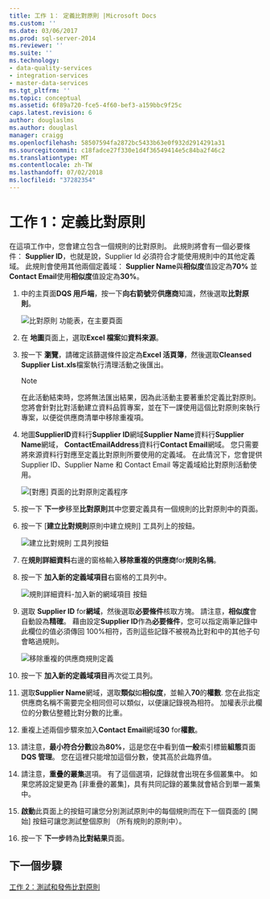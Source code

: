 ```yaml
---
title: 工作 1： 定義比對原則 |Microsoft Docs
ms.custom: ''
ms.date: 03/06/2017
ms.prod: sql-server-2014
ms.reviewer: ''
ms.suite: ''
ms.technology:
- data-quality-services
- integration-services
- master-data-services
ms.tgt_pltfrm: ''
ms.topic: conceptual
ms.assetid: 6f89a720-fce5-4f60-bef3-a159bbc9f25c
caps.latest.revision: 6
author: douglaslms
ms.author: douglasl
manager: craigg
ms.openlocfilehash: 58507594fa2872bc5433b63e0f932d2914291a31
ms.sourcegitcommit: c18fadce27f330e1d4f36549414e5c84ba2f46c2
ms.translationtype: MT
ms.contentlocale: zh-TW
ms.lasthandoff: 07/02/2018
ms.locfileid: "37282354"
---
```

# <a name="task-1-defining-a-matching-policy"></a>工作 1：定義比對原則
  在這項工作中，您會建立包含一個規則的比對原則。 此規則將會有一個必要條件： **Supplier ID**，也就是說，Supplier Id 必須符合才能使用規則中的其他定義域。 此規則會使用其他兩個定義域： **Supplier Name**與**相似度**值設定為**70%** 並**Contact Email**使用**相似度**值設定為**30%**。  
  
1.  中的主頁面**DQS 用戶端**，按一下**向右箭號**旁**供應商**知識，然後選取**比對原則**。  
  
     ![比對原則 功能表，在主要頁面](../../2014/tutorials/media/et-definingamatchingpolicy-01.jpg "比對原則 功能表，在主要頁面")  
  
2.  在 **地圖**頁面上，選取**Excel 檔案**如**資料來源**。  
  
3.  按一下 **瀏覽**，請確定該篩選條件設定為**Excel 活頁簿**，然後選取**Cleansed Supplier List.xls**檔案執行清理活動之後匯出。  
  
    > [!NOTE]  
    >  在此活動結束時，您將無法匯出結果，因為此活動主要著重於定義比對原則。 您將會針對比對活動建立資料品質專案，並在下一課使用這個比對原則來執行專案，以便從供應商清單中移除重複項。  
  
4.  地圖**SupplierID**資料行**Supplier ID**網域**Supplier Name**資料行**Supplier Name**網域， **ContactEmailAddress**資料行**Contact Email**網域。 您只需要將來源資料行對應至定義比對原則所要使用的定義域。 在此情況下，您會提供 Supplier ID、Supplier Name 和 Contact Email 等定義域給比對原則活動使用。  
  
     ![[對應] 頁面的比對原則定義程序](../../2014/tutorials/media/et-definingamatchingpolicy-02.jpg "對應的比對原則定義程序的頁面")  
  
5.  按一下 **下一步**移至**比對原則**其中您要定義具有一個規則的比對原則中的頁面。  
  
6.  按一下 [**建立比對規則**原則中建立規則] 工具列上的按鈕。  
  
     ![建立比對規則 工具列按鈕](../../2014/tutorials/media/et-definingamatchingpolicy-03.jpg "建立相符的 [規則] 工具列按鈕")  
  
7.  在**規則詳細資料**右邊的窗格輸入**移除重複的供應商**for**規則名稱**。  
  
8.  按一下 **加入新的定義域項目**右窗格的工具列中。  
  
     ![規則詳細資料-加入新的網域項目 按鈕](../../2014/tutorials/media/et-definingamatchingpolicy-04.jpg "規則詳細資料-加入新的網域項目 按鈕")  
  
9. 選取  **Supplier ID** for**網域**，然後選取**必要條件**核取方塊。 請注意，**相似度**會自動設為**精確**。 藉由設定**Supplier ID**作為**必要條件**，您可以指定兩筆記錄中此欄位的值必須傳回 100%相符，否則這些記錄不被視為比對和中的其他子句會略過規則。  
  
     ![移除重複的供應商規則定義](../../2014/tutorials/media/et-definingamatchingpolicy-05.jpg "移除重複的供應商規則定義")  
  
10. 按一下 **加入新的定義域項目**再次從工具列。  
  
11. 選取**Supplier Name**網域，選取**類似**如**相似度**，並輸入**70**的**權數**.  您在此指定供應商名稱不需要完全相同但可以類似，以便讓記錄視為相符。 加權表示此欄位的分數佔整體比對分數的比重。  
  
12. 重複上述兩個步驟來加入**Contact Email**網域**30** for**權數**。  
  
13. 請注意，**最小符合分數**設為**80%**，這是您在中看到值**一般**索引標籤**組態**頁面**DQS 管理**。 您在這裡只能增加這個分數，使其高於此臨界值。  
  
14. 請注意，**重疊的叢集**選項。 有了這個選項，記錄就會出現在多個叢集中。 如果您將設定變更為 [非重疊的叢集]，具有共同記錄的叢集就會結合到單一叢集中。  
  
15. **啟動**此頁面上的按鈕可讓您分別測試原則中的每個規則而在下一個頁面的 [開始] 按鈕可讓您測試整個原則 （所有規則的原則中）。  
  
16. 按一下 **下一步**轉為**比對結果**頁面。  
  
## <a name="next-step"></a>下一個步驟  
 [工作 2：測試和發佈比對原則](../../2014/tutorials/task-2-testing-and-publishing-the-matching-policy.md)  
  
  
